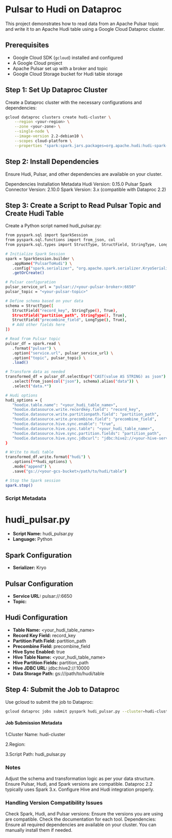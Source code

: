 # Pulsar to Hudi on Dataproc

This project demonstrates how to read data from an Apache Pulsar topic and write it to an Apache Hudi table using a Google Cloud Dataproc cluster.

## Prerequisites

- Google Cloud SDK (`gcloud`) installed and configured
- A Google Cloud project
- Apache Pulsar set up with a broker and topic
- Google Cloud Storage bucket for Hudi table storage

## Step 1: Set Up Dataproc Cluster

Create a Dataproc cluster with the necessary configurations and dependencies:

```sh
gcloud dataproc clusters create hudi-cluster \
    --region <your-region> \
    --zone <your-zone> \
    --single-node \
    --image-version 2.2-debian10 \
    --scopes cloud-platform \
    --properties "spark:spark.jars.packages=org.apache.hudi:hudi-spark-bundle_2.12:0.15.0,org.apache.pulsar:pulsar-spark_2.12:2.10.0"

```

## Step 2: Install Dependencies

Ensure Hudi, Pulsar, and other dependencies are available on your cluster.

Dependencies Installation Metadata
Hudi Version: 0.15.0
Pulsar Spark Connector Version: 2.10.0
Spark Version: 3.x (compatible with Dataproc 2.2)



## Step 3: Create a Script to Read Pulsar Topic and Create Hudi Table
Create a Python script named hudi_pulsar.py:

 ```sh
from pyspark.sql import SparkSession
from pyspark.sql.functions import from_json, col
from pyspark.sql.types import StructType, StructField, StringType, LongType

# Initialize Spark Session
spark = SparkSession.builder \
    .appName("PulsarToHudi") \
    .config("spark.serializer", "org.apache.spark.serializer.KryoSerializer") \
    .getOrCreate()

# Pulsar configuration
pulsar_service_url = "pulsar://<your-pulsar-broker>:6650"
pulsar_topic = "<your-pulsar-topic>"

# Define schema based on your data
schema = StructType([
    StructField("record_key", StringType(), True),
    StructField("partition_path", StringType(), True),
    StructField("precombine_field", LongType(), True),
    # Add other fields here
])

# Read from Pulsar topic
pulsar_df = spark.read \
    .format("pulsar") \
    .option("service.url", pulsar_service_url) \
    .option("topic", pulsar_topic) \
    .load()

# Transform data as needed
transformed_df = pulsar_df.selectExpr("CAST(value AS STRING) as json") \
    .select(from_json(col("json"), schema).alias("data")) \
    .select("data.*")

# Hudi options
hudi_options = {
    "hoodie.table.name": "<your_hudi_table_name>",
    "hoodie.datasource.write.recordkey.field": "record_key",
    "hoodie.datasource.write.partitionpath.field": "partition_path",
    "hoodie.datasource.write.precombine.field": "precombine_field",
    "hoodie.datasource.hive.sync.enable": "true",
    "hoodie.datasource.hive.sync.table": "<your_hudi_table_name>",
    "hoodie.datasource.hive.sync.partition.fields": "partition_path",
    "hoodie.datasource.hive.sync.jdbcurl": "jdbc:hive2://<your-hive-server>:10000"
}

# Write to Hudi table
transformed_df.write.format("hudi") \
    .options(**hudi_options) \
    .mode("append") \
    .save("gs://<your-gcs-bucket>/path/to/hudi/table")

# Stop the Spark session
spark.stop()

```

### Script Metadata
# hudi_pulsar.py


- **Script Name:** hudi_pulsar.py
- **Language:** Python

## Spark Configuration

- **Serializer:** Kryo

## Pulsar Configuration

- **Service URL:** pulsar://<your-pulsar-broker>:6650
- **Topic:** <your-pulsar-topic>

## Hudi Configuration

- **Table Name:** <your_hudi_table_name>
- **Record Key Field:** record_key
- **Partition Path Field:** partition_path
- **Precombine Field:** precombine_field
- **Hive Sync Enabled:** true
- **Hive Table Name:** <your_hudi_table_name>
- **Hive Partition Fields:** partition_path
- **Hive JDBC URL:** jdbc:hive2://<your-hive-server>:10000
- **Data Storage Path:** gs://<your-gcs-bucket>/path/to/hudi/table



## Step 4: Submit the Job to Dataproc
Use gcloud to submit the job to Dataproc:

```sh
gcloud dataproc jobs submit pyspark hudi_pulsar.py --cluster=hudi-cluster --region=<your-region>
```

#### Job Submission Metadata

1.Cluster Name: hudi-cluster

2.Region: <your-region>

3.Script Path: hudi_pulsar.py


### Notes
Adjust the schema and transformation logic as per your data structure.
Ensure Pulsar, Hudi, and Spark versions are compatible. Dataproc 2.2 typically uses Spark 3.x.
Configure Hive and Hudi integration properly.


### Handling Version Compatibility Issues
Check Spark, Hudi, and Pulsar versions: Ensure the versions you are using are compatible. Check the documentation for each tool.
Dependencies: Ensure all required dependencies are available on your cluster. You can manually install them if needed.
